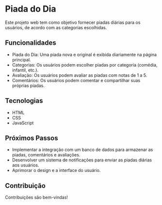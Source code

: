 # Piada do Dia

Este projeto web tem como objetivo fornecer piadas diárias para os usuários,
de acordo com as categorias escolhidas.

## Funcionalidades

*   Piada do Dia: Uma piada nova e original é exibida diariamente na página principal.
*   Categorias: Os usuários podem escolher piadas por categoria (comédia, infantil, etc.).
*   Avaliação: Os usuários podem avaliar as piadas com notas de 1 a 5.
*   Comentários: Os usuários podem comentar e compartilhar suas próprias piadas.

## Tecnologias

*   HTML
*   CSS
*   JavaScript

## Próximos Passos

*   Implementar a integração com um banco de dados para armazenar as piadas,
    comentários e avaliações.
*   Desenvolver um sistema de notificações para enviar as piadas diárias aos usuários.
*   Aprimorar o design e a interface do usuário.

## Contribuição

Contribuições são bem-vindas!